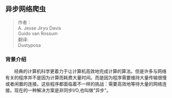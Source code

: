 ## 异步网络爬虫
> 作者：  
>A. Jesse Jiryu Davis  
>Guido van Rossum  
>翻译:  
>Dustyposa

### 背景介绍
 &nbsp;&nbsp;&nbsp;&nbsp;&nbsp;&nbsp;&nbsp;经典的计算机科学更着力于让计算机高效地完成计算的算法。但是许多与网络有关的程序并不是因为计算而耗费大量时间。而是因为程序需要维持大量传输很慢或者闲置的连接。这些程序都面临着不一样的挑战：需要高效地等待大量的网络连接。现在的一种解决方案是非同步I/O,也叫做"异步"。
